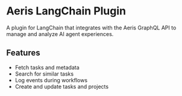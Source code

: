 # Aeris LangChain Plugin

A plugin for LangChain that integrates with the Aeris GraphQL API to manage and analyze AI agent experiences.

## Features
- Fetch tasks and metadata
- Search for similar tasks
- Log events during workflows
- Create and update tasks and projects